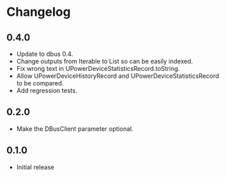 # Changelog

## 0.4.0

* Update to dbus 0.4.
* Change outputs from Iterable to List so can be easily indexed.
* Fix wrong text in UPowerDeviceStatisticsRecord.toString.
* Allow UPowerDeviceHistoryRecord and UPowerDeviceStatisticsRecord to be compared.
* Add regression tests.

## 0.2.0

* Make the DBusClient parameter optional.

## 0.1.0

* Initial release
